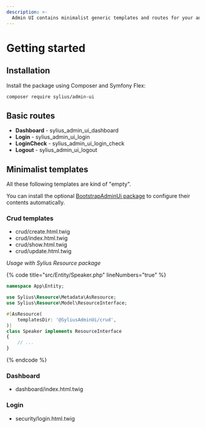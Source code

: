 ```yaml
---
description: >-
  Admin UI contains minimalist generic templates and routes for your admin panels.
---
```


# Getting started

## Installation

Install the package using Composer and Symfony Flex:

```bash
composer require sylius/admin-ui
```

## Basic routes

- __Dashboard__ - sylius_admin_ui_dashboard
- __Login__ - sylius_admin_ui_login
- __LoginCheck__ - sylius_admin_ui_login_check
- __Logout__ - sylius_admin_ui_logout

## Minimalist templates

All these following templates are kind of "empty".

You can install the optional [BootstrapAdminUi package](../bootstrap-admin-ui/getting-started.md) to configure their contents automatically.

### Crud templates

- crud/create.html.twig
- crud/index.html.twig
- crud/show.html.twig
- crud/update.html.twig

*Usage with Sylius Resource package*

{% code title="src/Entity/Speaker.php" lineNumbers="true" %}
```php
namespace App\Entity;

use Sylius\Resource\Metadata\AsResource;
use Sylius\Resource\Model\ResourceInterface;

#[AsResource(
    templatesDir: '@SyliusAdminUi/crud',
)]
class Speaker implements ResourceInterface
{
    // ...
}

```
{% endcode %}

### Dashboard

- dashboard/index.html.twig

### Login

- security/login.html.twig
